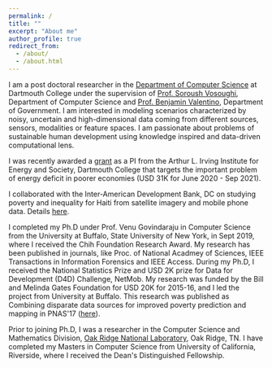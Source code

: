 ```yaml
---
permalink: /
title: ""
excerpt: "About me"
author_profile: true
redirect_from: 
  - /about/
  - /about.html
---
```

I am a post doctoral researcher in the <a href="https://www.cs.dartmouth.edu">Department of Computer Science</a> at Dartmouth College under the supervision of <a href="https://web.cs.dartmouth.edu/people/soroush-vosoughi">Prof. Soroush Vosoughi</a>, Department of Computer Science and <a href="https://sites.dartmouth.edu/valentino">Prof. Benjamin Valentino</a>, Department of Government.  I am interested in modeling scenarios characterized by noisy, uncertain and high-dimensional data coming from different sources, sensors, modalities or feature spaces. I am passionate about problems of sustainable human development using knowledge inspired and data-driven computational lens. 

I was recently awarded a <a href="https://irving.dartmouth.edu/research/funding-faculty/funded-projects/mapping-country-wide-energy-access-majority-worldgrant">grant</a> as a PI from the Arthur L. Irving Institute for Energy and Society, Dartmouth College that targets the important problem of energy deficit in poorer economies (USD 31K for June 2020 - Sep 2021). 

I collaborated with the Inter-American Development Bank, DC on studying poverty and inequality for Haiti from satellite imagery and mobile phone data. Details <a href="https://publications.iadb.org/en/estimating-and-forecasting-income-poverty-and-inequality-in-haiti-using-satellite-imagery-and-mobile-phone-data">here</a>. 

I completed my Ph.D under Prof. Venu Govindaraju in Computer Science from the University at Buffalo, State University of New York, in Sept 2019, where I received the Chih Foundation Research Award. My research has been published in journals, like Proc. of National Acadmey of Sciences, IEEE Transactions in Information Forensics and IEEE Access. During my Ph.D, I received the National Statistics Prize and USD 2K prize for Data for Development (D4D) Challenge, NetMob. My research was funded by the Bill and Melinda Gates Foundation for USD 20K for 2015-16, and I led the project from University at Buffalo. This research was published as Combining disparate data sources for improved poverty prediction and mapping in PNAS'17 (<a href="https://www.pnas.org/content/114/46/E9783">here</a>).

Prior to joining Ph.D, I was a researcher in the Computer Science and Mathematics Division, <a href="https://www.ornl.gov">Oak Ridge National Laboratory</a>, Oak Ridge, TN. I have completed my Masters in Computer Science from University of California, Riverside, where I received the Dean's Distinguished Fellowship.
